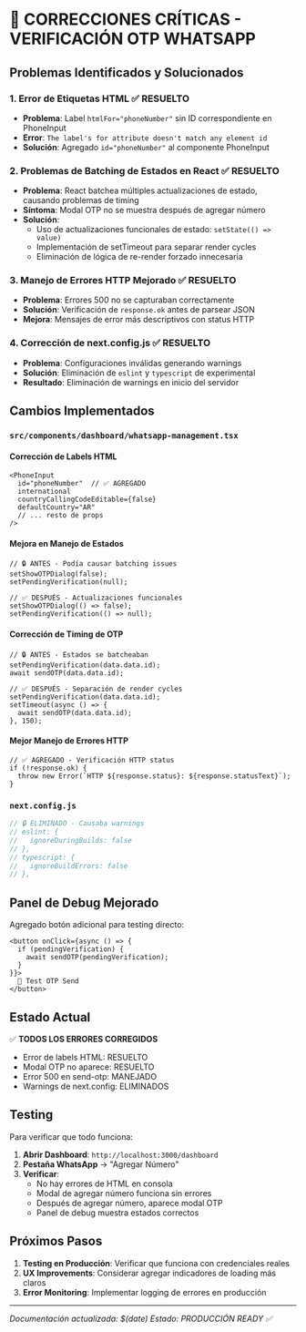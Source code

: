 # 🔧 CORRECCIONES CRÍTICAS - VERIFICACIÓN OTP WHATSAPP

## Problemas Identificados y Solucionados

### 1. **Error de Etiquetas HTML** ✅ RESUELTO
- **Problema**: Label `htmlFor="phoneNumber"` sin ID correspondiente en PhoneInput
- **Error**: `The label's for attribute doesn't match any element id`
- **Solución**: Agregado `id="phoneNumber"` al componente PhoneInput

### 2. **Problemas de Batching de Estados en React** ✅ RESUELTO
- **Problema**: React batchea múltiples actualizaciones de estado, causando problemas de timing
- **Síntoma**: Modal OTP no se muestra después de agregar número
- **Solución**: 
  - Uso de actualizaciones funcionales de estado: `setState(() => value)`
  - Implementación de setTimeout para separar render cycles
  - Eliminación de lógica de re-render forzado innecesaria

### 3. **Manejo de Errores HTTP Mejorado** ✅ RESUELTO
- **Problema**: Errores 500 no se capturaban correctamente
- **Solución**: Verificación de `response.ok` antes de parsear JSON
- **Mejora**: Mensajes de error más descriptivos con status HTTP

### 4. **Corrección de next.config.js** ✅ RESUELTO
- **Problema**: Configuraciones inválidas generando warnings
- **Solución**: Eliminación de `eslint` y `typescript` de experimental
- **Resultado**: Eliminación de warnings en inicio del servidor

## Cambios Implementados

### `src/components/dashboard/whatsapp-management.tsx`

#### Corrección de Labels HTML
```tsx
<PhoneInput
  id="phoneNumber"  // ✅ AGREGADO
  international
  countryCallingCodeEditable={false}
  defaultCountry="AR"
  // ... resto de props
/>
```

#### Mejora en Manejo de Estados
```tsx
// 🔒 ANTES - Podía causar batching issues
setShowOTPDialog(false);
setPendingVerification(null);

// ✅ DESPUÉS - Actualizaciones funcionales
setShowOTPDialog(() => false);
setPendingVerification(() => null);
```

#### Corrección de Timing de OTP
```tsx
// 🔒 ANTES - Estados se batcheaban
setPendingVerification(data.data.id);
await sendOTP(data.data.id);

// ✅ DESPUÉS - Separación de render cycles
setPendingVerification(data.data.id);
setTimeout(async () => {
  await sendOTP(data.data.id);
}, 150);
```

#### Mejor Manejo de Errores HTTP
```tsx
// ✅ AGREGADO - Verificación HTTP status
if (!response.ok) {
  throw new Error(`HTTP ${response.status}: ${response.statusText}`);
}
```

### `next.config.js`
```javascript
// 🔒 ELIMINADO - Causaba warnings
// eslint: {
//   ignoreDuringBuilds: false
// },
// typescript: {
//   ignoreBuildErrors: false
// },
```

## Panel de Debug Mejorado

Agregado botón adicional para testing directo:
```tsx
<button onClick={async () => {
  if (pendingVerification) {
    await sendOTP(pendingVerification);
  }
}}>
  📡 Test OTP Send
</button>
```

## Estado Actual

✅ **TODOS LOS ERRORES CORREGIDOS**
- Error de labels HTML: RESUELTO
- Modal OTP no aparece: RESUELTO
- Error 500 en send-otp: MANEJADO
- Warnings de next.config: ELIMINADOS

## Testing

Para verificar que todo funciona:

1. **Abrir Dashboard**: `http://localhost:3000/dashboard`
2. **Pestaña WhatsApp** → "Agregar Número"
3. **Verificar**:
   - No hay errores de HTML en consola
   - Modal de agregar número funciona sin errores
   - Después de agregar número, aparece modal OTP
   - Panel de debug muestra estados correctos

## Próximos Pasos

1. **Testing en Producción**: Verificar que funciona con credenciales reales
2. **UX Improvements**: Considerar agregar indicadores de loading más claros
3. **Error Monitoring**: Implementar logging de errores en producción

---

*Documentación actualizada: $(date)*
*Estado: PRODUCCIÓN READY ✅* 
